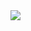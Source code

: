 <!-- 
Online HTML, CSS and JavaScript editor to run code online.
-->
<!DOCTYPE html>
<html lang="en">

<head>
  <meta charset="UTF-8" />
  <meta name="viewport" content="width=device-width, initial-scale=1.0" />
 
  <title>Browser</title>
</head>

<body>
 <img src="https://media.tenor.com/awdwRkbJzCgAAAAC/goku.gif"/>
</body>

</html>
